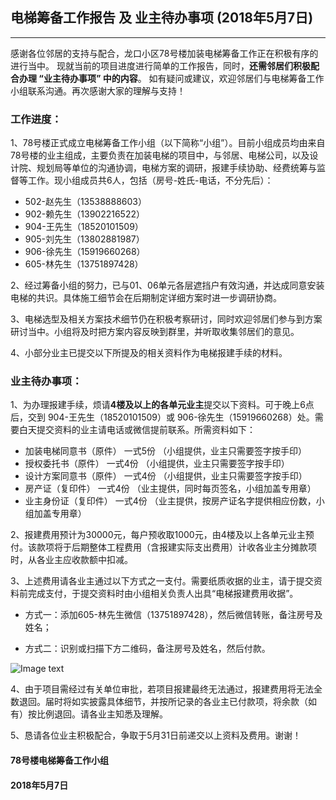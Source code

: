 ## 电梯筹备工作报告 及 业主待办事项 (2018年5月7日)
---
感谢各位邻居的支持与配合，龙口小区78号楼加装电梯筹备工作正在积极有序的进行当中。
现就当前的项目进度进行简单的工作报告，同时，**还需邻居们积极配合办理 “业主待办事项” 中的内容**。
如有疑问或建议，欢迎邻居们与电梯筹备工作小组联系沟通。再次感谢大家的理解与支持！


### 工作进度：

1、78号楼正式成立电梯筹备工作小组（以下简称“小组”）。目前小组成员均由来自78号楼的业主组成，主要负责在加装电梯的项目中，与邻居、电梯公司，以及设计院、规划局等单位的沟通协调，电梯方案的调研，报建手续协助、经费统筹与监督等工作。现小组成员共6人，包括（房号-姓氏-电话，不分先后）：

* 502-赵先生（13538888603）
* 902-赖先生（13902216522）
* 904-王先生（18520101509）
* 905-刘先生（13802881987）
* 906-徐先生（15919660268）
* 605-林先生（13751897428）

2、经过筹备小组的努力，已与01、06单元各层遮挡户有效沟通，并达成同意安装电梯的共识。具体施工细节会在后期制定详细方案时进一步调研协商。

3、电梯选型及相关方案技术细节仍在积极考察研讨，同时欢迎邻居们参与到方案研讨当中。小组将及时把方案内容反映到群里，并听取收集邻居们的意见。

4、小部分业主已提交以下所提及的相关资料作为电梯报建手续的材料。


### 业主待办事项：

1、为办理报建手续，烦请**4楼及以上的各单元业主**提交以下资料。可于晚上6点后，交到 904-王先生（18520101509）或 906-徐先生（15919660268）处。需要白天提交资料的业主请电话或微信提前联系。所需资料如下：

* 加装电梯同意书（原件）	一式5份	（小组提供，业主只需要签字按手印）
* 授权委托书（原件）		一式4份	（小组提供，业主只需要签字按手印）	
* 设计方案同意书（原件）	一式4份	（小组提供，业主只需要签字按手印）
* 房产证（复印件）			一式4份	（业主提供，同时每页签名，小组加盖专用章）
* 业主身份证（复印件）		一式4份	（业主提供，按房产证名字提供相应份数，小组加盖专用章）

2、报建费用预计为30000元，每户预收取1000元，由4楼及以上各单元业主预付。该款项将于后期整体工程费用（含报建实际支出费用）计收各业主分摊款项时，从各业主应收款额中扣减。

3、上述费用请各业主通过以下方式之一支付。需要纸质收据的业主，请于提交资料前完成支付，于提交资料时由小组相关负责人出具“电梯报建费用收据”。

* 方式一：添加605-林先生微信（13751897428），然后微信转账，备注房号及姓名；

* 方式二：识别或扫描下方二维码，备注房号及姓名，然后付款。

![Image text](https://lkx78.github.io/pic/pekkle_1000.jpg)

4、由于项目需经过有关单位审批，若项目报建最终无法通过，报建费用将无法全数退回。届时将如实披露具体细节，并按所记录的各业主已付款项，将余款（如有）按比例退回。请各业主知悉及理解。

5、恳请各位业主积极配合，争取于5月31日前递交以上资料及费用。谢谢！


#### 78号楼电梯筹备工作小组
#### 2018年5月7日
